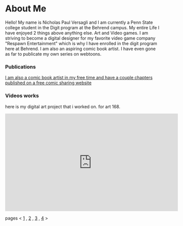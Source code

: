 # About Me
Hello! My name is Nicholas Paul Versagli and I am currently a Penn State college student in the Digit program at the Behrend campus. My entire Life I have enjoyed 2 things above anything else. Art and Video games. I am striving to become a digital designer for my favorite video game company "Respawn Entertainment" which is why I have enrolled in the digit program here at Behrend. I am also an aspiring comic book artist. I have even gone as far to publicate my own series on webtoons.

### Publications
[I am also a comic book artist in my free time and have a couple chapters published on a free comic sharing website](https://www.webtoons.com/en/challenge/titanfall-webcomic-/list?title_no=613418)



### Videos works 


here is my digital art project that i worked on. for art 168.

<iframe width="560" height="315" src="https://www.youtube.com/embed/apmvGn8XNLM" frameborder="0" allow="accelerometer; autoplay; clipboard-write; encrypted-media; gyroscope; picture-in-picture" allowfullscreen></iframe>

pages < [1](index.md) , [2](index2.md) , [3](index3.md) , [4](index4.md) >
